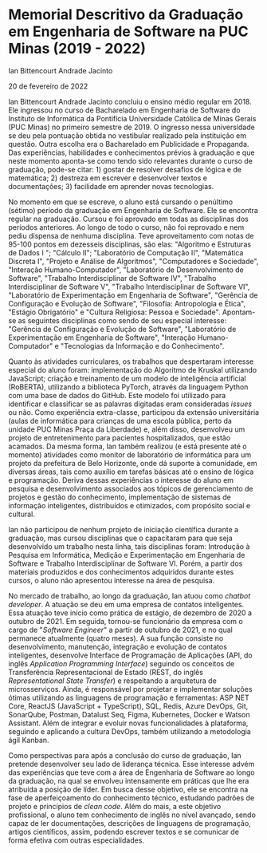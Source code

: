 # Memorial Descritivo da Graduação em Engenharia de Software na PUC Minas (2019 - 2022)

Ian Bittencourt Andrade Jacinto

20 de fevereiro de 2022

Ian Bittencourt Andrade Jacinto concluiu o ensino médio regular em 2018. Ele ingressou no curso de Bacharelado em Engenharia de Software do Instituto de Informática da Pontifícia Universidade Católica de Minas Gerais (PUC Minas) no primeiro semestre de 2019. O ingresso nessa universidade se deu pela pontuação obtida no vestibular realizado pela instituição em questão. Outra escolha era o Bacharelado em Publicidade e Propaganda. Das experiências, habilidades e conhecimentos prévios à graduação e que neste momento aponta-se como tendo sido relevantes durante o curso de graduação, pode-se citar: 1) gostar de resolver desafios de lógica e de matemática; 2) destreza em escrever e desenvolver textos e documentações; 3) facilidade em aprender novas tecnologias.

No momento em que se escreve, o aluno está cursando o penúltimo (sétimo) período da graduação em Engenharia de Software. Ele se encontra regular na graduação. Cursou e foi aprovado em todas as disciplinas dos períodos anteriores. Ao longo de todo o curso, não foi reprovado e nem pediu dispensa de nenhuma disciplina. Teve aproveitamento com notas de 95-100 pontos em dezesseis disciplinas, são elas: "Algoritmo e Estruturas de Dados I "; "Cálculo II"; "Laboratório de Computação II", "Matemática Discreta I", "Projeto e Análise de Algoritmos", "Computadores e Sociedade", "Interação Humano-Computador", "Laboratório de Desenvolvimento de Software", "Trabalho Interdisciplinar de Software IV", "Trabalho Interdisciplinar de Software V", "Trabalho Interdisciplinar de Software VI", "Laboratório de Experimentação em Engenharia de Software", "Gerência de Configuração e Evolução de Software", "Filosofia: Antropologia e Ética", "Estágio Obrigatório" e "Cultura Religiosa: Pessoa e Sociedade". Apontam-se as seguintes disciplinas como sendo de seu especial interesse: "Gerência de Configuração e Evolução de Software", "Laboratório de Experimentação em Engenharia de Software", "Interação Humano-Computador" e "Tecnologias da Informação e do Conhecimento". 

Quanto às atividades curriculares, os trabalhos que despertaram interesse especial do aluno foram: implementação do Algoritmo de Kruskal utilizando JavaScript; criação e treinamento de um modelo de inteligência artificial (RoBERTA), utilizando a biblioteca PyTorch, através da linguagem Python com uma base de dados do GitHub. Este modelo foi utilizado para identificar e classificar se as palavras digitadas eram consideradas _issues_ ou não. Como experiência extra-classe, participou da extensão universitária (aulas de informática para crianças de uma escola pública, perto da unidade PUC Minas Praça da Liberdade) e, além disso, desenvolveu um projeto de entretenimento para pacientes hospitalizados, que estão acamados. Da mesma forma, Ian também realizou (e está presente até o momento) atividades como monitor de laboratório de informática para um projeto da prefeitura de Belo Horizonte, onde dá suporte à comunidade, em diversas áreas, tais como auxílio em tarefas básicas até o ensino de lógica e programação. Deriva dessas experiências o interesse do aluno em pesquisa e desenvolvimento associados aos tópicos de gerenciamento de projetos e gestão do conhecimento, implementação de sistemas de informação inteligentes, distribuídos e otimizados, com propósito social e cultural. 

Ian não participou de nenhum projeto de iniciação científica durante a graduação, mas cursou disciplinas que o capacitaram para que seja desenvolvido um trabalho nesta linha, tais disciplinas foram: Introdução à Pesquisa em Informática, Medição e Experimentação em Engenharia de Software e Trabalho Interdisciplinar de Software VI. Porém, a partir dos materiais produzidos e dos conhecimentos adquiridos durante estes cursos, o aluno não apresentou interesse na área de pesquisa.

No mercado de trabalho, ao longo da graduação, Ian atuou como _chatbot developer_. A atuação se deu em uma empresa de contatos inteligentes. Essa atuação teve início como prática de estágio, de dezembro de 2020 a outubro de 2021. Em seguida, tornou-se funcionário da empresa com o cargo de "_Software Engineer_" a partir de outubro de 2021, e no qual permanece atualmente (quatro meses). A sua função consiste no desenvolvimento, manutenção, integração e evolução de contatos inteligentes, desenvolve Interface de Programação de Aplicações (API, do inglês *Application Programming Interface*) seguindo os conceitos de Transferência Representacional de Estado (REST, do inglês *Representational State Transfer*) e respeitando a arquitetura de microsserviços. Ainda, é responsável por projetar e implementar soluções ótimas utilizando as linguagens de programação e ferramentas: ASP NET Core, ReactJS (JavaScript + TypeScript), SQL, Redis, Azure DevOps, Git, SonarQube, Postman, Datalust Seq, Figma, Kubernetes, Docker e Watson Assistant. Além de integrar e evoluir novas funcionalidades à plataforma, seguindo e aplicando a cultura DevOps, também utilizando a metodologia ágil Kanban.

Como perspectivas para após a conclusão do curso de graduação, Ian pretende desenvolver seu lado de liderança técnica. Esse interesse advém das experiências que teve com a área de Engenharia de Software ao longo da graduação, na qual se envolveu intensamente em práticas que lhe era atribuída a posição de líder. Em busca desse objetivo, ele se encontra na fase de aperfeiçoamento do conhecimento técnico, estudando padrões de projeto e princípios de _clean code_. Além do mais, a este objetivo profissional, o aluno tem conhecimento de inglês no nível avançado, sendo capaz de ler documentações, descrições de linguagens de programação, artigos científicos, assim, podendo escrever textos e se comunicar de forma efetiva com outras especialidades.
